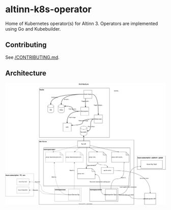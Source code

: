 # altinn-k8s-operator

Home of Kubernetes operator(s) for Altinn 3.
Operators are implemented using Go and Kubebuilder.

## Contributing

See [/CONTRIBUTING.md](/CONTRIBUTING.md).

## Architecture

![Architecture diagram](/docs/maskinporten.drawio.svg)
